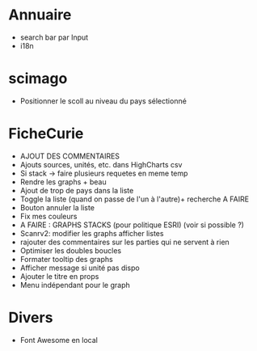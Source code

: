 # Annuaire
- search bar par Input
- i18n

# scimago
- Positionner le scoll au niveau du pays sélectionné

# FicheCurie
- AJOUT DES COMMENTAIRES
- Ajouts sources, unités, etc. dans HighCharts csv
- Si stack -> faire plusieurs requetes en meme temp
- Rendre les graphs + beau
- Ajout de trop de pays dans la liste
- Toggle la liste (quand on passe de l'un à l'autre)+ recherche A FAIRE
- Bouton annuler la liste
- Fix mes couleurs
- A FAIRE : GRAPHS STACKS (pour politique ESRI) (voir si possible ?)
- Scanrv2: modifier les graphs afficher listes
- rajouter des commentaires sur les parties qui ne servent à rien
- Optimiser les doubles boucles
- Formater tooltip des graphs
- Afficher message si unité pas dispo
- Ajouter le titre en props
- Menu indépendant pour le graph

# Divers
- Font Awesome en local
